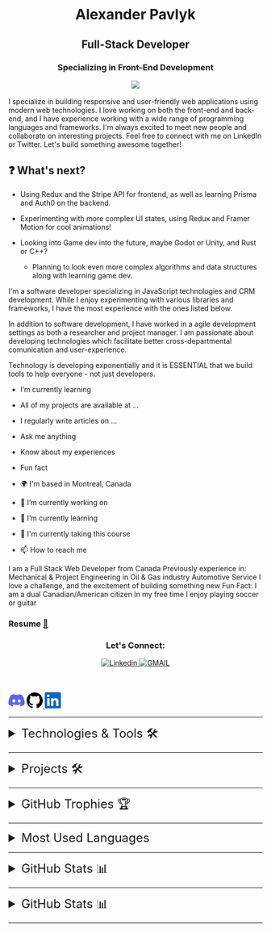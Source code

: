 



<!-- <div id="header" align="center">
  <img src="https://media.giphy.com/media/v1.Y2lkPTc5MGI3NjExZ2I1czBzNmRsdWs5dHRvaDVuY2FtaGU1MXBzOWU0c2kyemZmdWNlayZlcD12MV9pbnRlcm5hbF9naWZfYnlfaWQmY3Q9cw/iFaPIqooUgZ2MkVNJI/giphy-downsized-large.gif" width="100"/>
</div> -->
</br>
<h1 align="center">Alexander Pavlyk</h1>
<h2 align="center">Full-Stack Developer</h2>
<h3 align="center">Specializing in Front-End Development</h3>

<div id="header" align="center">
  <img src="https://media.giphy.com/media/v1.Y2lkPTc5MGI3NjExNzlkM2NmcGw5N2FxcnhobGhzaWkwZWdjbnJxcTR0N3ZodDk4bWxtbyZlcD12MV9pbnRlcm5hbF9naWZfYnlfaWQmY3Q9cw/dioml5wsoBZYqJGqip/giphy.gif" width="100"/>
</div>

I specialize in building responsive and user-friendly web applications using modern web technologies. I love working on both the front-end and back-end, and I have experience working with a wide range of programming languages and frameworks.
I'm always excited to meet new people and collaborate on interesting projects. Feel free to connect with me on LinkedIn or Twitter. Let's build something awesome together!
## ❓ What's next?

- Using Redux and the Stripe API for frontend, as well as learning Prisma and Auth0 on the backend.
- Experimenting with more complex UI states, using Redux and Framer Motion for cool animations!
- Looking into Game dev into the future, maybe Godot or Unity, and Rust or C++?

  - Planning to look even more complex algorithms and data structures along with learning game dev. 

I'm a software developer specializing in JavaScript technologies and CRM development. While I enjoy experimenting with various libraries and frameworks, I have the most experience with the ones listed below.

In addition to software development, I have worked in a agile development settings as both a researcher and project manager. I am passionate about developing technologies which facilitate better cross-departmental comunication and user-experience.

Technology is developing exponentially and it is ESSENTIAL that we build tools to help everyone - not just developers.

<p align="left">


- I’m currently learning 

- All of my projects are available at ...

- I regularly write articles on ...

- Ask me anything 

- Know about my experiences []()


- Fun fact 
</p>


- 🌍 I'm based in Montreal, Canada

- 🔭 I’m currently working on 

- 🌱 I’m currently learning 
- 📝 I'm currently taking this course []()

- 📫 How to reach me 


I am a Full Stack Web Developer from Canada
Previously experience in:
Mechanical & Project Engineering in Oil & Gas industry
Automotive Service
I love a challenge, and the excitement of building something new
Fun Fact: I am a dual Canadian/American citizen
In my free time I enjoy playing soccer or guitar



<h3>Resume <a href="./Alexander_Pavlik_Resume.pdf">📄</a> </h3>






<h3 align="center">Let's Connect:</h3>
<p align="center">
  <a href="" target="_blank">
    <img alt="Linkedin" src="https://img.shields.io/badge/-LinkedIn-0A66C2?logo=linkedin&logoColor=white&style=for-the-badge" style="margin-bottom: 5px;">
  </a>
  <a href="mailto:quintal.jenn@gmail.com?subject=Found%20you%20on%20Github!&body=Hi%20Jenn%2C" target="_blank">
    <img alt="GMAIL" src="https://img.shields.io/badge/Gmail-D14836?style=for-the-badge&logo=gmail&logoColor=white" style="margin-bottom: 5px;">
  </a>
</p>

</br>

<p align="left"> 
<a href="" target="_blank" rel="noreferrer"><img src="images/discord.svg" width="32" height="32"/></a>
<a href="https://github.com/agpavlik?tab=repositories" target="_blank" rel="noreferrer"><img src="images/github.svg" width="32" height="32" />  </a> 
<a href="https://www.linkedin.com/in/alex-pavlyk/" target="_blank" rel="noreferrer"><img src="images/linkedin.svg" width="32" height="32" />  </a></p>



---
<details>
  <summary style="font-size:24px">Technologies & Tools 🛠️</summary>
  <table>  
    <tr>
      <td>Languages</td>
      <td align="center" height="108" width="108">
        <a href="https://developer.mozilla.org/en-US/docs/Web/HTML">
          <img src="images/html.svg" width="40" height="40" alt="HTML"/>
        </a>
        <br/><strong>HTML</strong>
      </td>
      <td align="center" height="108" width="108">
        <a href="https://developer.mozilla.org/en-US/docs/Web/CSS">
          <img src="images/css.svg" width="40" height="40" alt="CSS"/>
        </a>
        <br/><strong>CSS</strong>
      </td>
      <td align="center" height="108" width="108">
        <a href="https://www.javascript.com/">
          <img src="images/javascript.svg" width="40" height="40" alt="JAVASCRIPT"/>
        </a>
        <br/><strong>JavaScript</strong>
      </td>
      <td align="center" height="108" width="108">
        <a href="https://rubyonrails.org/">
          <img src="images/ruby.png" width="40" height="40" alt="RUBY"/>
        </a>
        <br/><strong>Ruby</strong>
      </td>
      <td align="center" height="108" width="108">
        <a href="https://developer.mozilla.org/en-US/docs/Glossary/SQL"><img src="images/sql.png" width="40" height="40" alt="SQL"/>
        </a>
        <br/><strong>SQL</strong>
      </td>
    </tr> 
    <tr>
      <td>Frameworks & Libraries</td>    
      <td align="center" height="108" width="108">
        <a href="https://reactjs.org/">
          <img src="images/react.png" width="40" height="40" alt="REACT"/>
        </a>
        <br/><strong>React</strong>
      </td>
      <td align="center" height="108" width="108">
        <a href="https://nodejs.org/en/">
          <img src="images/node.png" width="40" height="40" alt="NODEJS"/>
        </a>
        <br/><strong>NodeJS</strong>
      </td>
      <td align="center" height="108" width="108">
        <a href="https://expressjs.com/">
          <img src="images/express.png" width="40" height="40" alt="EXPRESS"/>
        </a>
        <br/><strong>Express</strong>
      </td>
      <td align="center" height="108" width="108">
        <a href="https://sass-lang.com/">
          <img src="images/sass.svg" width="40" height="40" alt="SASS"/>
        </a>
        <br/><strong>SASS</strong>
      </td>
      <td align="center" height="108" width="108">
        <a href="https://getbootstrap.com/">
          <img src="images/bootstrap.png" width="40" height="40" alt="Bootstrap"/>
        </a>
        <br/><strong>Bootstrap</strong>
      </td>
      <td align="center" height="108" width="108">
        <a href="https://jquery.com/">
          <img src="images/jquery.svg" width="40" height="40" alt="JQUERY"/>
        </a>
        <br/><strong>jQuery</strong>
      </td>
      <td align="center" height="108" width="108">
        <a href="https://rubyonrails.org/">
          <img src="images/rails.png" width="40" height="40" alt="RAILS"/>
        </a>
        <br/><strong>Rails</strong>
      </td> 
    </tr>
    <tr>
      <td>Databases</td>
      <td align="center" height="108" width="108">
        <a href="https://www.mongodb.com/">
          <img src="images/mongodb.png" width="40" height="40" alt="MONGODB"/>
        </a>
        <br/><strong>MongoDB</strong>
      </td>
      <td align="center" height="108" width="108">
        <a href="https://www.postgresql.org/">
          <img src="images/postgresql.png" width="40" height="40"alt="POSTGRESQL"/>
        </a>
        <br/><strong>PostgreSQL</strong>
      </td>    
    </tr>
    <tr>
      <td>Testing</td>
      <td align="center" height="108" width="108">
        <a href="https://www.cypress.io/">
          <img src="images/cypress.png" width="40" height="40" alt="CYPRESS"/>
        </a>
        <br/><strong>Cypress</strong>
      </td>
      <td align="center" height="108" width="108">
        <img src="images/jest.svg" width="40" height="40" alt="JEST"/>
        <br/><strong>Jest</strong>
      </td>
      <td align="center" height="108" width="108">
        <a href="https://mochajs.org/">
          <img src="images/mocha.png" width="40" height="40" alt="MOCHA"/>
        </a>
        <br/><strong>Mocha</strong>
      </td>
      <td align="center" height="108" width="108">
        <a href="https://www.chaijs.com/">
          <img src="images/chai.png" width="40" height="40" alt="CHAI"/>
        </a>
        <br/><strong>Chai</strong>
      </td>
      <td align="center" height="108" width="108">
        <a href="https://rspec.info/">
          <img src="images/rspec.png" width="40" height="40" alt="RSPEC"/>
        </a>
        <br/><strong>RSpec</strong>
      </td>
    </tr>
    <tr>
      <td>Design</td>
      <td align="center" height="108" min-width="108">
        <img src="images/photoshop.svg" width="40" height="40" alt="PHOTOSHOP"/>
        <br/><strong>Photoshop</strong>
      </td>
      <td align="center" height="108" min-width="108">
        <a href="https://www.figma.com/">
          <img src="images/figma.png" width="40" height="40" alt="FIGMA"/>
        </a>
        <br/><strong>Figma</strong>
      </td>
      <td align="center" height="108" min-width="108">
        <a href="https://krita.org/en/">
          <img src="images/krita.svg" width="40" height="40" alt="KRITA"/>
        </a>
        <br/><strong>Krita</strong>
      </td>
    </tr>
    <tr>
      <td>Version Control etc.</td>
      <td align="center" height="108" min-width="108">
        <img src="images/git_icon.svg" width="40" height="40" alt="Git"/>
        <br /><strong>Git</strong>
      </td>
      <td align="center" height="108" min-width="108">
        <img src="images/linux.svg" width="40" height="40" alt="LINUX"/>
        <br/><strong>Linux</strong>
      </td>
    </tr>
  </table>
</details>

---

<details>
  <summary style="font-size:24px">Projects 🛠️</summary>
    <div width="100%" margin="10px" align="center">
    <a href="https://github.com/agpavlik/LHL-project-MythiCare" align="left"><img align="left" width="50%" color="#66b2b2" src="https://github-readme-stats.vercel.app/api/pin/?username=agpavlik&repo=LHL-project-MythiCare&title_color=0891b2&text_color=ffffff&icon_color=0891b2&bg_color=1c1917&hide_border=true&locale=en" /></a>
    <a href="https://github.com/agpavlik/LHL-project-MythiCare" align="right"><img align="right" width="50%" src="https://github-readme-stats.vercel.app/api/pin/?username=agpavlik&repo=LHL-project-MythiCare&title_color=0891b2&text_color=ffffff&icon_color=0891b2&bg_color=1c1917&hide_border=true&locale=en" /></a>
    <a href="https://github.com/agpavlik/LHL-project-MythiCare" align="left"><img align="left" width="50%" bordercolor="#66b2b2" src="https://github-readme-stats.vercel.app/api/pin/?username=agpavlik&repo=LHL-project-MythiCare&title_color=0891b2&text_color=ffffff&icon_color=0891b2&bg_color=1c1917&hide_border=true&locale=en" /></a>
    <a href="https://github.com/agpavlik/LHL-project-MythiCare" align="right"><img align="right" width="50%" src="https://github-readme-stats.vercel.app/api/pin/?username=agpavlik&repo=natours&title_color=0891b2&text_color=ffffff&icon_color=0891b2&bg_color=1c1917&hide_border=true&locale=en" /></a>
    </div>


<table bordercolor="#66b2b2">

<!-- 1st row -->
  <tr>
    <td width="50%" valign="top">
      <h3 align="center">My</h3>
      <br />
      <a target="_blank" href="">
        <img src="docs/png" width="100%">
      </a>
      <br />
      <p>
        <a href="" target="_blank">Link</a><br><br>
        <strong>Javascript | Vite | TailwindCSS | HTML</strong> <br><br> 
        Check out my personal portfolio site!
      </p>
    </td>
    <td width="50%" valign="top">
      <h3 align="center">ZenZone 3D</h3>
      <br />
      <a target="_blank" href="">
        <img src="docs/.gif">
      </a>
      <br />
      <p>
        <a href="https://" target="_blank">Repo</a><br><br>
        <strong>React | Typescript | CSS | HTML | NodeJS | ExpressJS | Spline | Cohere.ai API | Twilio 
      </p>
    </td>
  </tr>
  
<!-- 2nd row -->
  <tr>
    <td width="50%" valign="top">
      <h3 align="center">My</h3>
      <br />
      <a target="_blank" href="https://github.com/t-iffany/roothacks-project">
        <img src="docs/binit.gif" width="100%">
      </a>
      <br />
      <p>
        <a href="https://giththacks-project" target="_blank">Repo</a><br><br>
        <strong>React | Javascript | CSS | HTML | Python | Flask</strong> <br><br> 
      </p>
    </td>
    <td width="50%" valign="top">
      <h3 align="center">PawHub</h3>
      <br />
      <a target="_blank" href="https://githubhub">
        <img src="docs/profile.gif" width="100%">
      </a>
      <br />
      <p>
        <a href="https://github.com/agpavlik/LHL-project-pollarizing" target="_blank">Repo</a><br><br>
        <strong>Javascript | React | Ruby on Rails | PostgreSQL | Bootstrap | Material UI | Axios | Google Maps API | YouTube API</strong> <br><br> 
        •  A full stack application for pet owners to connect with other pet owners, find local pet resources, and learn about different breeds and pet care. <br>
        •  Features: discussion board, explore page, map page, breed information page, video page
      </p>
    </td>
  </tr>
  
  
<!-- 3rd row -->
  <tr>
    <td width="50%" valign="top">
      <h3 align="center">On The Run</h3>
      <br />
      <a target="_blank" href="https://devpost.rse-chase">
        <img src="docs/ontherun.gif" width="100%">
      </a>
      <br />
      <p>
        <a href="https://devpost.tiverse-chase" target="_blank">Devpost</a><br><br>
        <strong>Python | Pygame</strong> <br><br> 
        •   A side-scrolling platform game with a multiverse heist theme. Players collect items while being chased, and navigate obstacles to reach the next levels.<br>
        •  Submission for Pygames Hackathon hosted by Microsoft
      </p>
    </td>
    <td width="50%" valign="top">
      <h3 align="center">BeautiSense</h3>
      <br />
      <a target="_blank" href="https://dare/beautisense">
        <img src="docs/beautisense.png" width="100%">
      </a>
      <br />
      <p>
        <a href="https://devputisense" target="_blank">Devpost</a><br><br>
        <strong>Python | OpenCV | Javascript</strong> <br><br> 
        •  Idea Track Submission for ELC Accessible Beauty Hackathon<br>
        •  An application that uses AI, facial recognition, and computer vision to provide personalized makeup guidance and accessibility features
      </p>
    </td>
  </tr>
  
  
</table><br>

<section align="center">
<table bordercolor="#66b2b2">
  <tr>
    <td width="50%" bordercolor="#66b2b2" valign="top">
      <h3>Pollarizing</h3>

![](https://github.com/agpavlik/LHL-project-decision-maker/blob/master/public/images/demo11.gif)

  <p>
  <a href="https://github.com/agpavlik/LHL-project-decision-maker" target="_blank">
    <img src="https://img.shields.io/badge/Code-black?style=for-the-badge&logo=github">
  </a> 
      </p>
        <p><strong>React, SCSS </p>
    </td>
    <td width="50%" bordercolor="#66b2b2" valign="top">
      <h3>MythiCare</h3>

![](https://github.com/JackDuluoz/scheduler/blob/master/docs/add.gif)

  <p>
  <a href="https://github.com/agpavlik/LHL-project-MythiCare" target="_blank">
    <img src="https://img.shields.io/badge/Code-black?style=for-the-badge&logo=github">
    
  </a>  
      </p>
        <p><strong>React, SCSS, Node/Express, PostgreSQL, Storybook, Jest, Cypress</strong> – Scheduler is a full-stack, single-page appointment scheduling tool helping students connect with mentors.</p>
    </td>
  </tr>
</table>
</section>
</details>
 
---







<details>
  <summary style="font-size:24px">GitHub Trophies 🏆</summary>
<img src="https://github-profile-trophy.vercel.app/?username=agpavlik&theme=radical&no-frame=false&no-bg=true&margin-w=4" />

</details>

---

<details>
  <summary style="font-size:24px">Most Used Languages</summary>

 <img align="center" src="https://github-readme-stats.vercel.app/api/top-langs?username=agpavlik&show_icons=true&locale=en&layout=compact" alt="agpavlik" />
<img align="left" src="https://github-readme-stats.vercel.app/api/top-langs/?username=agpavlik&langs_count=10&title_color=0891b2&text_color=ffffff&icon_color=0891b2&bg_color=1c1917&hide_border=true&locale=en&custom_title=Top%20%Languages" alt="Top Languages" />
</details>

---

<details>
  <summary style="font-size:24px"> GitHub Stats 📊 </summary>

 <img align="center" src="https://github-readme-stats.vercel.app/api?username=agpavlik&show_icons=true&locale=en" alt="agpavlik" />

 <a href="http://www.github.com/agpavlik"><img src="https://github-readme-stats.vercel.app/api?username=agpavlik&show_icons=true&hide=prs,issues,&count_private=true&title_color=0891b2&text_color=ffffff&icon_color=0891b2&bg_color=1c1917&hide_border=true&show_icons=true" alt="Alex's GitHub stats" /></a>

<a href="http://www.github.com/agpavlik"><img src="https://github-readme-streak-stats.herokuapp.com/?user=agpavlik&stroke=ffffff&background=1c1917&ring=0891b2&fire=0891b2&currStreakNum=ffffff&currStreakLabel=0891b2&sideNums=ffffff&sideLabels=ffffff&dates=ffffff&hide_border=true" /></a>

</details>

---

<details>
  <summary style="font-size:24px"> GitHub Stats 📊 </summary>
  <br>
	<div align="center">  
  <img height="180em" src="https://github-readme-stats-a4kc.vercel.app/api?username=agpavlik&include_all_commits=true&count_private=true&show_icons=true&line_height=20&theme=react" />
  <br>
  <img height="180em" src="https://github-readme-stats-a4kc.vercel.app/api/top-langs/?username=agpavlik&layout=compact&show_icons=true&langs_count=8&line_height=20&theme=react" />
</div>

<br>
</details>

---





